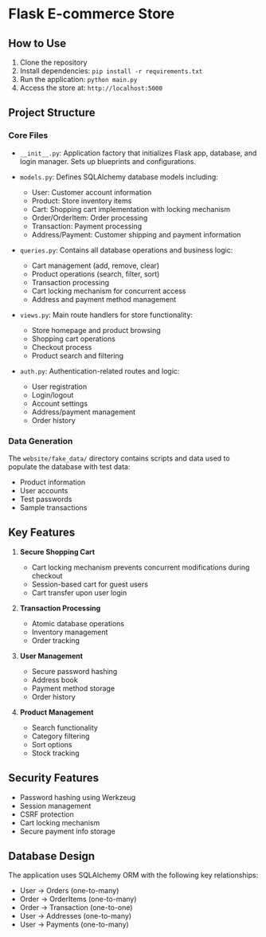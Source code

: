 # Flask E-commerce Store

## How to Use

1. Clone the repository
2. Install dependencies: `pip install -r requirements.txt`
3. Run the application: `python main.py`
4. Access the store at: `http://localhost:5000`

## Project Structure

### Core Files

- `__init__.py`: Application factory that initializes Flask app, database, and login manager. Sets up blueprints and configurations.

- `models.py`: Defines SQLAlchemy database models including:
  - User: Customer account information
  - Product: Store inventory items
  - Cart: Shopping cart implementation with locking mechanism
  - Order/OrderItem: Order processing
  - Transaction: Payment processing
  - Address/Payment: Customer shipping and payment information

- `queries.py`: Contains all database operations and business logic:
  - Cart management (add, remove, clear)
  - Product operations (search, filter, sort)
  - Transaction processing
  - Cart locking mechanism for concurrent access
  - Address and payment method management

- `views.py`: Main route handlers for store functionality:
  - Store homepage and product browsing
  - Shopping cart operations
  - Checkout process
  - Product search and filtering

- `auth.py`: Authentication-related routes and logic:
  - User registration
  - Login/logout
  - Account settings
  - Address/payment management
  - Order history

### Data Generation

The `website/fake_data/` directory contains scripts and data used to populate the database with test data:
- Product information
- User accounts
- Test passwords
- Sample transactions

## Key Features

1. **Secure Shopping Cart**
   - Cart locking mechanism prevents concurrent modifications during checkout
   - Session-based cart for guest users
   - Cart transfer upon user login

2. **Transaction Processing**
   - Atomic database operations
   - Inventory management
   - Order tracking

3. **User Management**
   - Secure password hashing
   - Address book
   - Payment method storage
   - Order history

4. **Product Management**
   - Search functionality
   - Category filtering
   - Sort options
   - Stock tracking

## Security Features

- Password hashing using Werkzeug
- Session management
- CSRF protection
- Cart locking mechanism
- Secure payment info storage

## Database Design

The application uses SQLAlchemy ORM with the following key relationships:
- User -> Orders (one-to-many)
- Order -> OrderItems (one-to-many)
- Order -> Transaction (one-to-one)
- User -> Addresses (one-to-many)
- User -> Payments (one-to-many)